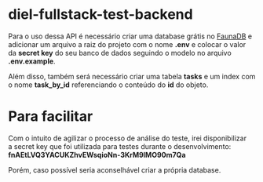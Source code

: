 # diel-fullstack-test-backend

<p>Para o uso dessa API é necessário criar uma database grátis no <a href="https://docs.fauna.com/fauna/current/">FaunaDB</a> e adicionar um arquivo a raiz do projeto com o nome <strong>.env</strong> e colocar o valor da <strong>secret key</strong> do seu banco de dados seguindo o modelo no arquivo <strong>.env.example</strong>.</p>
<p>Além disso, também será necessário criar uma tabela <strong>tasks</strong> e um index com o nome <strong>task_by_id</strong> referenciando o conteúdo do <strong>id</strong> do objeto.</p>

# Para facilitar

<p>Com o intuito de agilizar o processo de análise do teste, irei disponibilizar a secret key que foi utilizada para testes durante o desenvolvimento: <strong>fnAEtLVQ3YACUKZhvEWsqioNn-3KrM9lMO90m7Qa</strong></p>
<p>Porém, caso possível seria aconselhável criar a própria database.</p>
